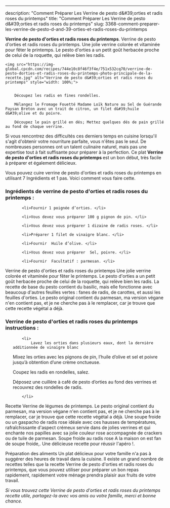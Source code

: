 ---
description: "Comment Préparer Les Verrine de pesto d&amp;#39;orties et radis roses du printemps"
title: "Comment Préparer Les Verrine de pesto d&amp;#39;orties et radis roses du printemps"
slug: 3368-comment-preparer-les-verrine-de-pesto-d-and-39-orties-et-radis-roses-du-printemps

<p>
	<strong>Verrine de pesto d&#39;orties et radis roses du printemps</strong>. 
	Verrine de pesto d&#39;orties et radis roses du printemps. Une jolie verrine colorée et vitaminée pour fêter le printemps. Le pesto d&#39;orties a un petit goût herbacée proche de celui de la roquette, qui relève bien les radis.
</p>
<p>
	
	<img src="https://img-global.cpcdn.com/recipes/744e10c8f46f3f4e/751x532cq70/verrine-de-pesto-dorties-et-radis-roses-du-printemps-photo-principale-de-la-recette.jpg" alt="Verrine de pesto d&#39;orties et radis roses du printemps" style="width: 100%;">
	
	
		Découpez les radis en fines rondelles.
	
		Mélangez le Fromage Fouetté Madame Loïk Nature au Sel de Guérande Paysan Breton avec un trait de citron, un filet d&#39;huile d&#39;olive et du poivre.
	
		Découpez le pain grillé en dés; Mettez quelques dés de pain grillé au fond de chaque verrine.
	
</p>

Si vous rencontrez des difficultés ces derniers temps en cuisine lorsqu'il s'agit d'obtenir votre nourriture parfaite, vous n'êtes pas le seul. De nombreuses personnes ont un talent culinaire naturel, mais pas une expertise tout à fait suffisante pour préparer à la perfection. Ce plat <strong> Verrine de pesto d&#39;orties et radis roses du printemps </strong> est un bon début, très facile à préparer et également délicieux.

<!--inarticleads1-->

Vous pouvez cuire verrine de pesto d&#39;orties et radis roses du printemps en utilisant 7 Ingrédients et 1 pas. Voici comment vous faire cette.

<h3>Ingrédients de verrine de pesto d&#39;orties et radis roses du printemps :</h3>

<ol>
	
		<li>Fournir 1 poignée d’orties. </li>
	
		<li>Vous devez vous préparer 100 g pignon de pin. </li>
	
		<li>Vous devez vous préparer 1 dizaine de radis roses. </li>
	
		<li>Préparer 1 filet de vinaigre blanc. </li>
	
		<li>Fournir  Huile d’olive. </li>
	
		<li>Vous devez vous préparer  Sel, poivre. </li>
	
		<li>Fournir  Facultatif : parmesan. </li>
	
</ol>

Verrine de pesto d&#39;orties et radis roses du printemps Une jolie verrine colorée et vitaminée pour fêter le printemps. Le pesto d&#39;orties a un petit goût herbacée proche de celui de la roquette, qui relève bien les radis. La recette de base du pesto contient du basilic, mais elle fonctionne avec beaucoup d&#39;autres feuilles vertes : fanes de radis, de carottes, et aussi les feuilles d&#39;orties. Le pesto original contient du parmesan, ma version végane n&#39;en contient pas, et je ne cherche pas à le remplacer, car je trouve que cette recette végétal a déjà. 

<!--inarticleads2-->

<h3>Verrine de pesto d&#39;orties et radis roses du printemps instructions :</h3>

<ol>
	
		<li>
			Lavez les orties dans plusieurs eaux, dont la dernière additionnée de vinaigre blanc

Mixez les orties avec les pignons de pin, l’huile d’olive et sel et poivre jusqu’à obtention d’une crème onctueuse.

Coupez les radis en rondelles, salez.

Déposez une cuillère à café de pesto d’orties au fond des verrines et recouvrez des rondelles de radis.
			
			
		</li>
	
</ol>

Recette Verrine de légumes de printemps. Le pesto original contient du parmesan, ma version végane n&#39;en contient pas, et je ne cherche pas à le remplacer, car je trouve que cette recette végétal a déjà. Une soupe froide ou un gaspacho de radis rose idéale avec ces hausses de températures, rafraîchissante d&#39;aspect crémeux servie dans de jolies verrines et qui enchante nos papilles avec sa jolie couleur rose accompagnée de crackers ou de tuile de parmesan. Soupe froide au radis rose A la maison on est fan de soupe froide,. Une délicieuse recette pour réussir l&#39;apéro !. 

<!--inarticleads1-->

<p>
Préparation des aliments Un plat délicieux pour votre famille n'a pas à suggérer des heures de travail dans la cuisine. Il existe un grand nombre de recettes telles que la recette Verrine de pesto d&#39;orties et radis roses du printemps, que vous pouvez utiliser pour préparer un bon repas rapidement, rapidement votre ménage prendra plaisir aux fruits de votre travail.
</p>

<p>
<i>Si vous trouvez cette Verrine de pesto d&#39;orties et radis roses du printemps recette utile, partagez-la avec vos amis ou votre famille, merci et bonne chance.</i>
</p>
